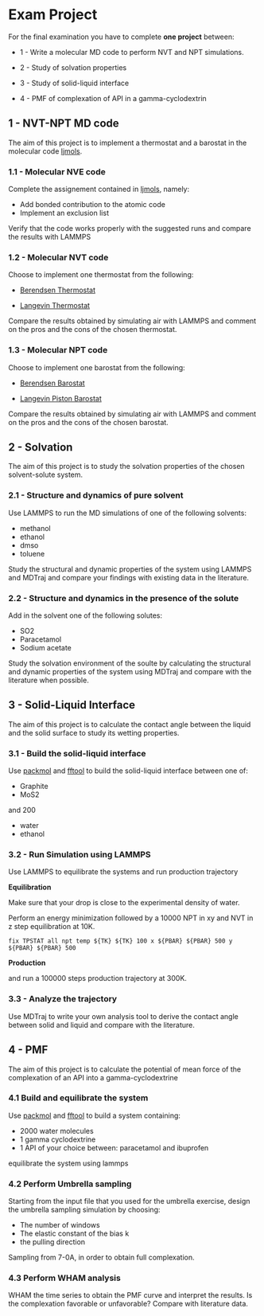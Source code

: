 # Exam Project
For the final examination you have to complete **one project** between:

* 1 -  Write a molecular MD code to perform NVT and NPT simulations.

* 2 - Study of solvation properties 

* 3 - Study of solid-liquid interface

* 4 - PMF of complexation of API in a gamma-cyclodextrin
 

## 1 - NVT-NPT MD code

The aim of this project is to implement a thermostat and a barostat in the molecular code [ljmols](../ljmols/).

### 1.1 - Molecular NVE code

Complete the assignement contained in [ljmols](../ljmols/), namely:
* Add bonded contribution to the atomic code 
* Implement an exclusion list

Verify that the code works properly with the suggested runs and compare the results with LAMMPS

### 1.2 - Molecular NVT code

Choose to implement one thermostat from the following:

* [Berendsen Thermostat](https://doi.org/10.1063/1.448118)

* [Langevin Thermostat](https://levich.ccny.cuny.edu/koplik/molecular_simulation/AT2.pdf)


Compare the results obtained by simulating air with LAMMPS and comment on the pros and the cons of the chosen thermostat.

### 1.3 - Molecular NPT code

Choose to implement one barostat from the 
following:

* [Berendsen Barostat](https://doi.org/10.1063/1.448118)

* [Langevin Piston Barostat](https://doi.org/10.1063/1.470648)


Compare the results obtained by simulating air with LAMMPS and comment on the pros and the cons of the chosen barostat.

## 2 - Solvation

The aim of this project is to study the solvation properties of the chosen solvent-solute system.

### 2.1 - Structure and dynamics of pure solvent

Use LAMMPS to run the MD simulations of one of the following solvents:

* methanol
* ethanol
* dmso
* toluene

Study the structural and dynamic properties of the system using LAMMPS and MDTraj and compare your findings with existing data in the literature.

### 2.2 - Structure and dynamics in the presence of the solute

Add in the solvent one of the following solutes:

* SO2
* Paracetamol
* Sodium acetate

Study the solvation environment of the soulte by calculating the structural and dynamic properties of the system using MDTraj and compare with the literature when possible. 

## 3 - Solid-Liquid Interface

The aim of this project is to calculate the contact angle between the liquid and the solid  surface to study its wetting properties.

### 3.1 - Build the solid-liquid interface

Use [packmol](https://m3g.github.io/packmol/userguide.shtml) and [fftool](https://github.com/paduagroup/fftool) to build the solid-liquid interface between one of:

* Graphite
* MoS2

and 200

* water 
* ethanol

### 3.2 - Run Simulation using LAMMPS

Use LAMMPS to equilibrate the systems and run production trajectory

**Equilibration**

Make sure that your drop is close to the experimental density of water.

Perform an energy minimization followed by a 10000 NPT in xy and NVT in z step equilibration at 10K.

    fix TPSTAT all npt temp ${TK} ${TK} 100 x ${PBAR} ${PBAR} 500 y ${PBAR} ${PBAR} 500

**Production**

and run a 100000 steps production trajectory at 300K.

### 3.3 - Analyze the trajectory

Use MDTraj to write your own analysis tool to derive the contact angle between solid and liquid and compare with the literature.


## 4 - PMF

The aim of this project is to calculate the potential of mean force of the complexation of an API into a gamma-cyclodextrine

### 4.1 Build and equilibrate the system

Use [packmol](https://m3g.github.io/packmol/userguide.shtml) and [fftool](https://github.com/paduagroup/fftool) to build a system containing:

* 2000 water molecules
* 1 gamma cyclodextrine
* 1 API of your choice between: paracetamol and ibuprofen

equilibrate the system using lammps

### 4.2 Perform Umbrella sampling

Starting from the input file that you used for the umbrella exercise, design the umbrella sampling simulation by choosing:

* The number of windows
* The elastic constant of the bias k
* the pulling direction

Sampling from 7-0A, in order to obtain full complexation.

### 4.3 Perform WHAM analysis

WHAM the time series to obtain the PMF curve and interpret the results. Is the complexation favorable or unfavorable? Compare with literature data.



